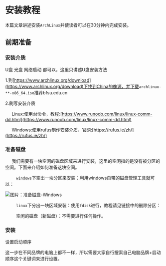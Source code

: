 # 安装教程

本篇文章讲述安装<code>ArchLinux</code>并使读者可以在30分钟内完成安装。

## 前期准备

### 安装介质

U盘 光盘 网络启动 都可以，这里只讲述U盘安装方法

1.到[https://www.archlinux.org/download](https://www.archlinux.org/download)下找到China的像源，并下载<code>archlinux-**-x86_64.iso</code>推荐bfsu.edu.cn

2.刷写安装介质

&ensp;&ensp;&ensp;Linux:使用<code>dd</code>命令，教程:[https://www.runoob.com/linux/linux-comm-dd.html](https://www.runoob.com/linux/linux-comm-dd.html)

&ensp;&ensp;&ensp;Windows:使用rufus制作安装介质，官网:[https://rufus.ie/zh/](https://rufus.ie/zh/)

### 准备磁盘

&ensp;&ensp;&ensp;我们需要有一块空闲的磁盘区域来进行安装，这里的空闲指的是没有被分区的空间。下面来介绍如何准备这块空间。

&ensp;&ensp;&ensp;&ensp;&ensp;<code>windows</code>下空出一块分区来安装：利用windows自带的磁盘管理工具就可以：

![图片：准备磁盘-Windows](https://github.com/mgy-qyqf/mgy-qyqf.github.io/blob/main/technology/ArchLinux%E5%AE%89%E8%A3%85/%E5%9B%BE%E7%89%87%EF%BC%9A%E5%87%86%E5%A4%87%E7%A3%81%E7%9B%98-Windows.png?raw=true)

&ensp;&ensp;&ensp;&ensp;&ensp;<code>linux</code>下分出一块区域安装：使用<code>fdisk</code>进行，教程请见链接中的删除分区：


&ensp;&ensp;&ensp;&ensp;&ensp;空闲的磁盘（新磁盘）：不需要进行任何操作。

### 安装

设置启动顺序

这一步在不同品牌的电脑上都不一样，所以需要大家自行搜索自己电脑品牌+启动顺序这个关键词来进行设置。
